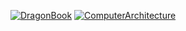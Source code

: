 [![DragonBook](http://upload.wikimedia.org/wikipedia/en/a/a3/Purple_dragon_book_b.jpg)](http://www.amazon.com/Compilers-Principles-Techniques-Tools-Edition/dp/0321486811)
[![ComputerArchitecture](http://ecx.images-amazon.com/images/I/51u3S-FJ2QL._SX258_BO1,204,203,200_.jpg)](http://www.amazon.co.jp/gp/product/012383872X/)
